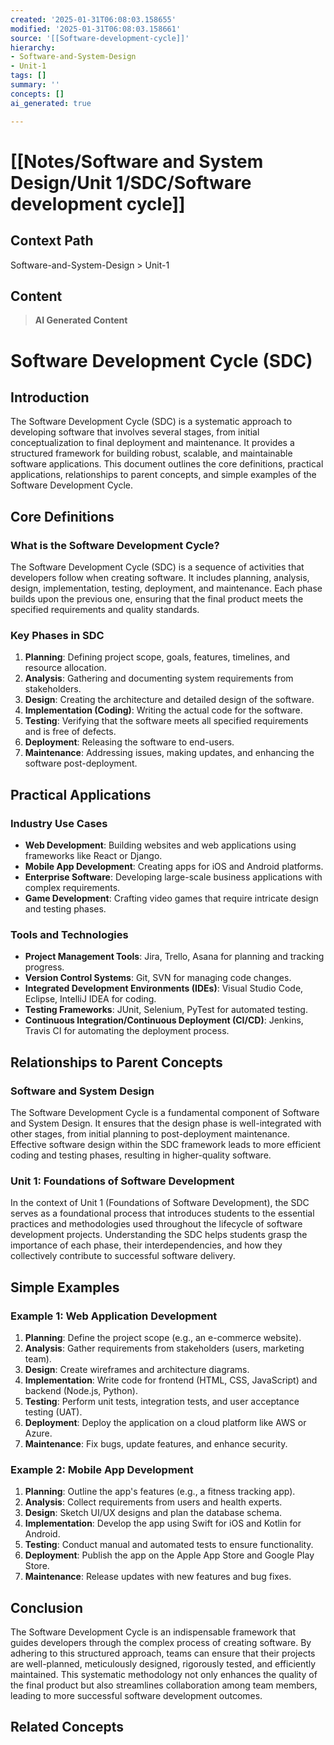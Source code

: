 ```yaml
---
created: '2025-01-31T06:08:03.158655'
modified: '2025-01-31T06:08:03.158661'
source: '[[Software-development-cycle]]'
hierarchy:
- Software-and-System-Design
- Unit-1
tags: []
summary: ''
concepts: []
ai_generated: true

---
```


# [[Notes/Software and System Design/Unit 1/SDC/Software development cycle]]

## Context Path
Software-and-System-Design > Unit-1

## Content
> **AI Generated Content**
 # Software Development Cycle (SDC)

## Introduction

The Software Development Cycle (SDC) is a systematic approach to developing software that involves several stages, from initial conceptualization to final deployment and maintenance. It provides a structured framework for building robust, scalable, and maintainable software applications. This document outlines the core definitions, practical applications, relationships to parent concepts, and simple examples of the Software Development Cycle.

## Core Definitions

### What is the Software Development Cycle?

The Software Development Cycle (SDC) is a sequence of activities that developers follow when creating software. It includes planning, analysis, design, implementation, testing, deployment, and maintenance. Each phase builds upon the previous one, ensuring that the final product meets the specified requirements and quality standards.

### Key Phases in SDC

1. **Planning**: Defining project scope, goals, features, timelines, and resource allocation.
2. **Analysis**: Gathering and documenting system requirements from stakeholders.
3. **Design**: Creating the architecture and detailed design of the software.
4. **Implementation (Coding)**: Writing the actual code for the software.
5. **Testing**: Verifying that the software meets all specified requirements and is free of defects.
6. **Deployment**: Releasing the software to end-users.
7. **Maintenance**: Addressing issues, making updates, and enhancing the software post-deployment.

## Practical Applications

### Industry Use Cases

- **Web Development**: Building websites and web applications using frameworks like React or Django.
- **Mobile App Development**: Creating apps for iOS and Android platforms.
- **Enterprise Software**: Developing large-scale business applications with complex requirements.
- **Game Development**: Crafting video games that require intricate design and testing phases.

### Tools and Technologies

- **Project Management Tools**: Jira, Trello, Asana for planning and tracking progress.
- **Version Control Systems**: Git, SVN for managing code changes.
- **Integrated Development Environments (IDEs)**: Visual Studio Code, Eclipse, IntelliJ IDEA for coding.
- **Testing Frameworks**: JUnit, Selenium, PyTest for automated testing.
- **Continuous Integration/Continuous Deployment (CI/CD)**: Jenkins, Travis CI for automating the deployment process.

## Relationships to Parent Concepts

### Software and System Design

The Software Development Cycle is a fundamental component of Software and System Design. It ensures that the design phase is well-integrated with other stages, from initial planning to post-deployment maintenance. Effective software design within the SDC framework leads to more efficient coding and testing phases, resulting in higher-quality software.

### Unit 1: Foundations of Software Development

In the context of Unit 1 (Foundations of Software Development), the SDC serves as a foundational process that introduces students to the essential practices and methodologies used throughout the lifecycle of software development projects. Understanding the SDC helps students grasp the importance of each phase, their interdependencies, and how they collectively contribute to successful software delivery.

## Simple Examples

### Example 1: Web Application Development

1. **Planning**: Define the project scope (e.g., an e-commerce website).
2. **Analysis**: Gather requirements from stakeholders (users, marketing team).
3. **Design**: Create wireframes and architecture diagrams.
4. **Implementation**: Write code for frontend (HTML, CSS, JavaScript) and backend (Node.js, Python).
5. **Testing**: Perform unit tests, integration tests, and user acceptance testing (UAT).
6. **Deployment**: Deploy the application on a cloud platform like AWS or Azure.
7. **Maintenance**: Fix bugs, update features, and enhance security.

### Example 2: Mobile App Development

1. **Planning**: Outline the app's features (e.g., a fitness tracking app).
2. **Analysis**: Collect requirements from users and health experts.
3. **Design**: Sketch UI/UX designs and plan the database schema.
4. **Implementation**: Develop the app using Swift for iOS and Kotlin for Android.
5. **Testing**: Conduct manual and automated tests to ensure functionality.
6. **Deployment**: Publish the app on the Apple App Store and Google Play Store.
7. **Maintenance**: Release updates with new features and bug fixes.

## Conclusion

The Software Development Cycle is an indispensable framework that guides developers through the complex process of creating software. By adhering to this structured approach, teams can ensure that their projects are well-planned, meticulously designed, rigorously tested, and efficiently maintained. This systematic methodology not only enhances the quality of the final product but also streamlines collaboration among team members, leading to more successful software development outcomes.

## Related Concepts
